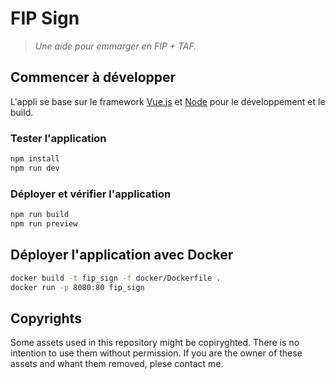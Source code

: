 # FIP Sign

>_Une aide pour emmarger en FIP + TAF._

## Commencer à développer

L'appli se base sur le framework [Vue.js](https://fr.vuejs.org) et [Node](https://nodejs.org/) pour le développement et le build.

### Tester l'application

```bash
npm install
npm run dev
```

### Déployer et vérifier l'application

```bash
npm run build
npm run preview
```

## Déployer l'application avec Docker

```bash
docker build -t fip_sign -f docker/Dockerfile .
docker run -p 8080:80 fip_sign
```

## Copyrights

Some assets used in this repository might be copiryghted. There is no intention to use them without permission. If you are the owner of these assets and whant them removed, plese contact me.
